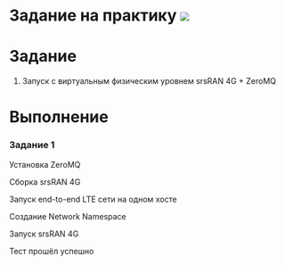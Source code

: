 # Задание на практику ![](https://img.shields.io/badge/Done-green.svg)

# Задание
1. Запуск с виртуальным физическим уровнем srsRAN 4G + ZeroMQ


# Выполнение
### Задание 1

Установка ZeroMQ 

Сборка srsRAN 4G

Запуск end-to-end LTE сети на одном хосте

Создание Network Namespace

Запуск srsRAN 4G


Тест прошёл успешно